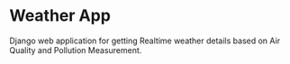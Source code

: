 # Weather App
Django web application for getting Realtime weather details based on Air Quality and Pollution Measurement.
